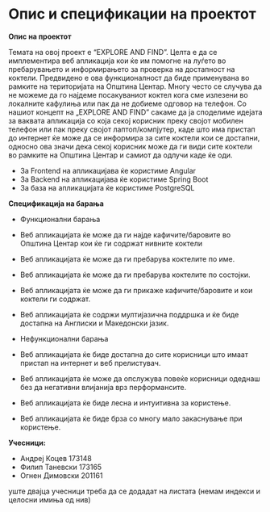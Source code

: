 # Опис и спецификации на проектот

**Опис на проектот**

Темата на овој проект е “EXPLORE AND FIND”. Целта е да се имплементира веб апликација кои ќе им помогнe на луѓето во пребарувањето и информирањето зa проверка на достапност на коктели. Предвидено е ова функционалност да биде применувана во рамките на територијата на Општина Центар. Многу често се случува да не можеме да го најдеме посакуваниот коктел кога сме излезени во локалните кафулиња или пак да не добиеме одговор на телефон. Со нашиот концепт на „EXPLORE AND FIND” сакаме да ја споделиме идејата за ваквата апликација со која секој корисник преку својот мобилен телефон или пак преку својот лаптоп/компјутер, каде што има пристап до интернет ќе може да се информира за сите коктели кои се достапни, односно ова значи дека секој корисник може да ги види сите коктели во рамките на Општина Центар и самиот да одлучи каде ќе оди.

- За Frontend на апликацијава ќе користиме Angular
- За Backend на апликацијава ќе користиме Spring Boot
- За база на апликацијата ќе користиме PostgreSQL

**Спецификација на барања**

- Функционални барања

- Веб апликацијата ќе може да ги најде кафичите/баровите во Општина Центар кои ќе ги содржат нивните коктели
- Веб апликацијата ќе може да ги пребарува коктелите по име.
- Веб апликацијата ќе може да ги пребарува коктелите по состојки.
- Веб апликацијата ќе може да ги прикаже кафичите/баровите и кои коктели ги содржат.
- Веб апликацијата ќе содржи мултијазична поддршка и ќе биде достапна на Англиски и Македонски јазик.

- Нефункционални барања

- Веб апликацијата ќе биде достапна до сите корисници што имаат пристап на интернет и веб прелистувач.
- Веб апликацијата ќе може да опслужува повеќе корисници одеднаш без да негативни влијанија врз перформансите.
- Веб апликацијата ќе биде лесна и интуитивна за користење.
- Веб апликацијата ќе биде брза со многу мало закаснување при користење.

**Учесници:**
- Андреј Коцев 173148
- Филип Таневски 173165
- Огнен Димовски 201161

уште двајца учесници треба да се додадат на листата (немам индекси и целосни имиња од нив)
